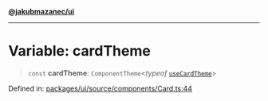 [**@jakubmazanec/ui**](../README.md)

---

# Variable: cardTheme

> `const` **cardTheme**: `ComponentTheme`\<_typeof_ [`useCardTheme`](../functions/useCardTheme.md)\>

Defined in:
[packages/ui/source/components/Card.ts:44](https://github.com/jakubmazanec/tools/blob/797379ce98752dc838b82c8398e04d90c58ce9e7/packages/ui/source/components/Card.ts#L44)
